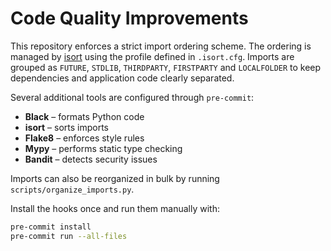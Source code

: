 # Code Quality Improvements

This repository enforces a strict import ordering scheme. The ordering is managed
by [isort](https://pycqa.github.io/isort/) using the profile defined in
`.isort.cfg`.
Imports are grouped as `FUTURE`, `STDLIB`, `THIRDPARTY`, `FIRSTPARTY` and
`LOCALFOLDER` to keep dependencies and application code clearly separated.

Several additional tools are configured through `pre-commit`:

- **Black** – formats Python code
- **isort** – sorts imports
- **Flake8** – enforces style rules
- **Mypy** – performs static type checking
- **Bandit** – detects security issues

Imports can also be reorganized in bulk by running `scripts/organize_imports.py`.

Install the hooks once and run them manually with:

```bash
pre-commit install
pre-commit run --all-files
```
